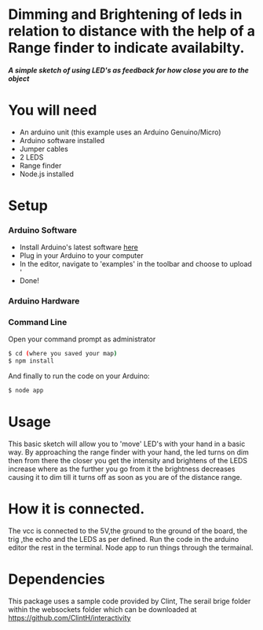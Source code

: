 # Dimming and Brightening of leds in relation to distance with the help of a Range finder to indicate availabilty.



##### A simple sketch of using LED's as feedback for how close you are to the object

# You will need
  - An arduino unit (this example uses an Arduino Genuino/Micro)
  - Arduino software installed
  - Jumper cables
  - 2 LEDS
  - Range finder
  - Node.js installed

# Setup
### Arduino Software
  - Install Arduino's latest software [here](https://www.arduino.cc/en/Main/Software)
  - Plug in your Arduino to your computer
  - In the editor, navigate to 'examples' in the toolbar and choose to upload '
  - Done!

### Arduino Hardware


### Command Line

 Open your command prompt as administrator
```sh  
$ cd (where you saved your map)
$ npm install


```

And finally to run the code on your Arduino:
```sh  
$ node app
```

# Usage

This basic sketch will allow you to 'move' LED's with your hand in a basic way. By approaching the range finder  with your hand, the led turns on  dim  then from there the closer you get the intensity and brightens of the  LEDS increase where as the further you go from it the brightness decreases causing  it to dim till it turns off as soon as you are of the distance range.

# How it is connected.
 The vcc is connected to the 5V,the ground to the ground of the board, the trig ,the echo and the LEDS as per defined. Run the code in the arduino editor the rest in the terminal. Node app  to run things through the termainal.
# Dependencies

This package uses a sample code provided by Clint, The serail brige folder within the websockets folder which can be downloaded at https://github.com/ClintH/interactivity
